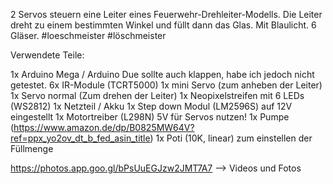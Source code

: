 2 Servos steuern eine Leiter eines Feuerwehr-Drehleiter-Modells. Die Leiter dreht zu einem bestimmten Winkel und füllt dann das Glas. Mit Blaulicht. 6 Gläser. #loeschmeister #löschmeister


Verwendete Teile:

1x Arduino Mega / Arduino Due sollte auch klappen, habe ich jedoch nicht getestet.
6x IR-Module (TCRT5000)
1x mini Servo (zum anheben der Leiter)
1x Servo normal (Zum drehen der Leiter)
1x Neopixelstreifen mit 6 LEDs (WS2812)
1x Netzteil / Akku
1x Step down Modul (LM2596S) auf 12V eingestellt
1x Motortreiber (L298N) 5V für Servos nutzen!
1x Pumpe (https://www.amazon.de/dp/B0825MW64V?ref=ppx_yo2ov_dt_b_fed_asin_title)
1x Poti (10K, linear) zum einstellen der Füllmenge


https://photos.app.goo.gl/bPsUuEGJzw2JMT7A7 --> Videos und Fotos
